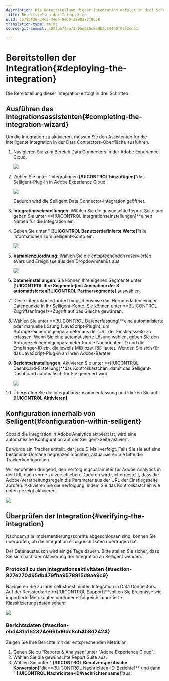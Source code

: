 ```yaml
---
description: Die Bereitstellung dieser Integration erfolgt in drei Schritten.
title: Bereitstellen der Integration
uuid: c578bf26-34c2-44ea-8e60-2990273f8659
translation-type: tm+mt
source-git-commit: a02fb674ea71a05e085c8e9b2dc4460f62f2cd51

---
```



# Bereitstellen der Integration{#deploying-the-integration}

Die Bereitstellung dieser Integration erfolgt in drei Schritten.

## Ausführen des Integrationsassistenten{#completing-the-integration-wizard}

Um die Integration zu aktivieren, müssen Sie den Assistenten für die intelligente Integration in der Data Connectors-Oberfläche ausführen.

1. Navigieren Sie zum Bereich Data Connectors in der Adobe Experience Cloud.

   ![](assets/selligent-data_connectors.png)

1. Ziehen Sie unter &quot;Integrationen **[!UICONTROL hinzufügen]**&quot;das Selligent-Plug-in in Adobe Experience Cloud.

   ![](assets/selligent-add_integration.png)

   Dadurch wird die Selligent Data Connector-Integration geöffnet.

1. **Integrationseinstellungen**: Wählen Sie die gewünschte Report Suite und geben Sie unter **[!UICONTROL Integrationseinstellungen]**einen Namen für die Integration ein.

1. Geben Sie unter &quot; **[!UICONTROL Benutzerdefinierte Werte]**&quot;alle Informationen zum Selligent-Konto ein.

   ![](assets/selligent-general_settings.png)

1. **Variablenzuordnung**: Wählen Sie die entsprechenden reservierten eVars und Ereignisse aus den Dropdownmenüs aus:

   ![](assets/selligent-variables.png)

1. **Dateneinstellungen**: Sie können Ihre eigenen Segmente unter **[!UICONTROL Ihre Segmente]**mit Ausnahme der 3 automatisierten**[!UICONTROL  Partnersegmente]** auswählen.

1. Diese Integration erfordert möglicherweise das Herunterladen einiger Datenpunkte in Ihr Selligent-Konto. Sie können unter **[!UICONTROL Zugriffsanfrage]**Zugriff auf das Gleiche gewähren.
1. Wählen Sie unter **[!UICONTROL Datenerfassung]**eine automatisierte oder manuelle Lösung (JavaScript-Plugin), um Abfragezeichenfolgenparameter aus der URL der Einstiegsseite zu erfassen. Wenn Sie eine automatisierte Lösung wählen, geben Sie den Abfragezeichenfolgenparameter für die Nachrichten-ID und die Empfänger-ID ein, die jeweils MID bzw. RID lautet. Wenden Sie sich für das JavaScript-Plug-in an Ihren Adobe-Berater.
1. **Berichtseinstellungen**: Aktivieren Sie unter **[!UICONTROL Dashboard-Erstellung]**das Kontrollkästchen, damit das Selligent-Dashboard automatisch für Sie generiert wird.

   ![](assets/selligent-report_settings.png)

1. Überprüfen Sie die Integrationszusammenfassung und klicken Sie auf **[!UICONTROL Aktivieren]**.

## Konfiguration innerhalb von Selligent{#configuration-within-selligent}

Sobald die Integration in Adobe Analytics aktiviert ist, wird eine automatische Konfiguration auf der Selligent-Seite aktiviert.

Es wurde ein Tracker erstellt, der jede E-Mail verfolgt. Falls Sie sie auf eine bestimmte Domäne begrenzen möchten, aktualisieren Sie bitte die Trackerkonfiguration.

Wir empfehlen dringend, den Verfolgungsparameter für Adobe Analytics in der URL nach vorne zu verschieben. Dadurch wird sichergestellt, dass die Adobe-Verarbeitungsregeln die Parameter aus der URL der Einstiegsseite abrufen. Aktivieren Sie die Verfolgung, indem Sie das Kontrollkästchen wie unten gezeigt aktivieren.

![](assets/selligent-tracker.png)

## Überprüfen der Integration{#verifying-the-integration}

Nachdem alle Implementierungsschritte abgeschlossen sind, können Sie überprüfen, ob die Integration erfolgreich Daten übertragen hat.

Der Datenaustausch wird einige Tage dauern. Bitte stellen Sie sicher, dass Sie sich nach der Aktivierung der Integration an Selligent wenden.

### Protokoll zu den Integrationsaktivitäten {#section-927e270495db479fba9578915d9ae9c9}

Navigieren Sie zu Ihrer selbstbestimmten Integration in Data Connectors. Auf der Registerkarte **[!UICONTROL Support]**sollten Sie Ereignisse wie importierte Metrikdaten und/oder erfolgreich importierte Klassifizierungsdaten sehen:

![](assets/selligent-verifying.png)

### Berichtsdaten {#section-ebd481a162324e66bd6dc8cb4b8d2424}

Zeigen Sie Ihre Berichte mit der entsprechenden Metrik an.

1. Gehen Sie zu &quot;Reports &amp; Analysen&quot;unter &quot;Adobe Experience Cloud&quot;.
1. Wählen Sie die gewünschte Report Suite aus.
1. Wählen Sie unter &quot; **[!UICONTROL Benutzerspezifische Konversion]**&quot;die**[!UICONTROL  Nachrichten-ID-Berichte]** und dann &quot; **[!UICONTROL Nachrichten-ID/Nachrichtenname]**&quot;aus.
